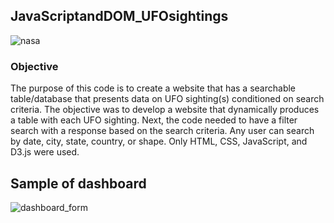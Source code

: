 ## JavaScriptandDOM_UFOsightings

![nasa](static/images/nasa.jpg)

### Objective

The purpose of this code is to create a website that has a searchable table/database that presents data on UFO sighting(s) conditioned on search criteria. The objective was to develop a website that dynamically produces a table with each UFO sighting. Next, the code needed to have a filter search with a response based on the search criteria. Any user can search by date, city, state, country, or shape. Only HTML, CSS, JavaScript, and D3.js were used.

## Sample of dashboard
![dashboard_form](static/images/dashboard_form.png)


